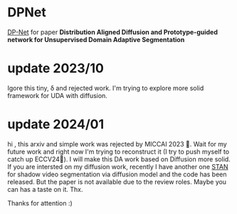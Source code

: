 # DPNet
 [DP-Net](https://arxiv.org/abs/2303.12313) for paper **Distribution Aligned Diffusion and Prototype-guided network for Unsupervised Domain Adaptive Segmentation**

# update 2023/10
Igore this tiny, δ and rejected work. I'm trying to explore more solid framework for UDA with diffusion.

# update 2024/01
hi , this arxiv and simple work was rejected by MICCAI 2023 🥹. Wait for my future work and right now I'm trying to reconstruct it (I try to push myself to catch up ECCV24👻). I will make this DA work based on Diffusion more solid. If you are intersted on my diffusion work, recently I have another one [STAN](https://haipengzhou856.github.io/paper_page/STAN/STAN.html) for shadow video segmentation via diffusion model and the code has been released. But the paper is not available due to the review roles. Maybe you can has a taste on it. Thx.

Thanks for attention :)

